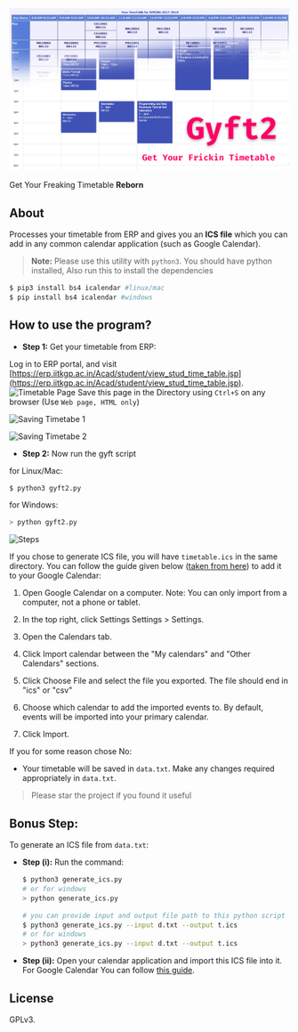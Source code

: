 ![GYFT 2](gyft2.png)

Get Your Freaking Timetable **Reborn**


## About

Processes your timetable from ERP and gives you an **ICS file** which you can add in any common calendar application (such as Google Calendar).

> **Note:** Please use this utility with `python3`. You should have python installed, Also run this to install the dependencies

```sh
$ pip3 install bs4 icalendar #linux/mac
$ pip install bs4 icalendar #windows
```



## How to use the program?

- **Step 1:** Get your timetable from ERP:

Log in to ERP portal, and visit [https://erp.iitkgp.ac.in/Acad/student/view_stud_time_table.jsp](https://erp.iitkgp.ac.in/Acad/student/view_stud_time_table.jsp).
![Timetable Page](https://i.imgur.com/c9aITJ7.png)
Save this page in the Directory using `Ctrl+S` on any browser (Use `Web page, HTML only`)

![Saving Timetabe 1](https://i.imgur.com/thQb8zj.png)

![Saving Timetabe 2](https://i.imgur.com/t8B0FwO.png)

- **Step 2:** Now run the gyft script

for Linux/Mac:

  ```sh
  $ python3 gyft2.py
  ```

for Windows:

  ```sh
  > python gyft2.py
  ```

![Steps](https://i.imgur.com/N2jlfRQ.png)

If you chose to generate ICS file, you will have `timetable.ics` in the same directory.
You can follow the guide given below ([taken from here](https://goo.gl/WvdUsP)) to add it to your Google Calendar:

1.  Open Google Calendar on a computer. Note: You can only import from a computer, not a phone or tablet.

2. In the top right, click Settings Settings > Settings.

3. Open the Calendars tab.

4. Click Import calendar between the "My calendars" and "Other Calendars" sections.

5. Click Choose File and select the file you exported. The file should end in "ics" or "csv"

6. Choose which calendar to add the imported events to. By default, events will be imported into your primary calendar.

7. Click Import.

If you for some reason chose No:
- Your timetable will be saved in `data.txt`. Make any changes required appropriately in `data.txt`.

> Please star the project if you found it useful

## Bonus Step:

To generate an ICS file from `data.txt`:
- **Step (i):** Run the command:

    ```sh
    $ python3 generate_ics.py
    # or for windows
    > python generate_ics.py
    ```

    ```sh
    # you can provide input and output file path to this python script
    $ python3 generate_ics.py --input d.txt --output t.ics
    # or for windows
    > python3 generate_ics.py --input d.txt --output t.ics
    ```


- **Step (ii):** Open your calendar application and import this ICS file
    into it. For Google Calendar You can follow [this guide](https://support.google.com/calendar/answer/37118?hl=en).


## License

GPLv3.
